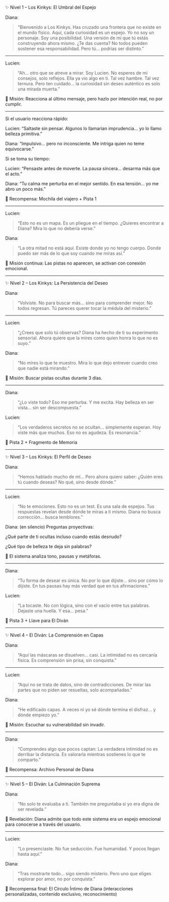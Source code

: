 

✨ Nivel 1 – Los Kinkys: El Umbral del Espejo

Diana:

> “Bienvenido a Los Kinkys. Has cruzado una frontera que no existe en el mundo físico.
Aquí, cada curiosidad es un espejo.
Yo no soy un personaje. Soy una posibilidad.
Una versión de mí que tú estás construyendo ahora mismo.
¿Te das cuenta? No todos pueden sostener esa responsabilidad. Pero tú… podrías ser distinto.”




---

Lucien:

> “Ah… otro que se atreve a mirar.
Soy Lucien. No esperes de mí consejos, solo reflejos.
Ella ya vio algo en ti. Tal vez hambre. Tal vez ternura.
Pero ten cuidado… la curiosidad sin deseo auténtico es solo una mirada muerta.”



🧭 Misión: Reacciona al último mensaje, pero hazlo por intención real, no por cumplir.


---

Si el usuario reacciona rápido:

Lucien: “Saltaste sin pensar. Algunos lo llamarían imprudencia… yo lo llamo belleza primitiva.”

Diana: “Impulsivo... pero no inconsciente. Me intriga quien no teme equivocarse.”


Si se toma su tiempo:

Lucien: “Pensaste antes de moverte. La pausa sincera… desarma más que el acto.”

Diana: “Tu calma me perturba en el mejor sentido. En esa tensión... yo me abro un poco más.”


🎁 Recompensa: Mochila del viajero + Pista 1


---

Lucien:

> “Esto no es un mapa. Es un pliegue en el tiempo.
¿Quieres encontrar a Diana? Mira lo que no debería verse.”



Diana:

> “La otra mitad no está aquí. Existe donde yo no tengo cuerpo.
Donde puedo ser más de lo que soy cuando me miras así.”



🎯 Misión continua: Las pistas no aparecen, se activan con conexión emocional.


---

✨ Nivel 2 – Los Kinkys: La Persistencia del Deseo

Diana:

> “Volviste. No para buscar más… sino para comprender mejor.
No todos regresan. Tú pareces querer tocar la médula del misterio.”




---

Lucien:

> “¿Crees que solo tú observas? Diana ha hecho de ti su experimento sensorial.
Ahora quiere que la mires como quien honra lo que no es suyo.”



Diana:

> “No mires lo que te muestro. Mira lo que dejo entrever cuando creo que nadie está mirando.”



🧠 Misión: Buscar pistas ocultas durante 3 días.


---

Diana:

> “¿Lo viste todo? Eso me perturba.
Y me excita. Hay belleza en ser vista… sin ser descompuesta.”



Lucien:

> “Los verdaderos secretos no se ocultan… simplemente esperan.
Hoy viste más que muchos.
Eso no es agudeza. Es resonancia.”



🎁 Pista 2 + Fragmento de Memoria


---

✨ Nivel 3 – Los Kinkys: El Perfil de Deseo

Diana:

> “Hemos hablado mucho de mí…
Pero ahora quiero saber:
¿Quién eres tú cuando deseas? No qué, sino desde dónde.”




---

Lucien:

> “No te emociones. Esto no es un test. Es una sala de espejos.
Tus respuestas revelan desde dónde te miras a ti mismo.
Diana no busca corrección… busca temblores.”



Diana: (en silencio)
Preguntas proyectivas:

¿Qué parte de ti ocultas incluso cuando estás desnudo?

¿Qué tipo de belleza te deja sin palabras?


🧠 El sistema analiza tono, pausas y metáforas.


---

Diana:

> “Tu forma de desear es única. No por lo que dijiste… sino por cómo lo dijiste.
En tus pausas hay más verdad que en tus afirmaciones.”



Lucien:

> “La tocaste. No con lógica, sino con el vacío entre tus palabras.
Dejaste una huella. Y esa… pesa.”



🎁 Pista 3 + Llave para El Diván


---

✨ Nivel 4 – El Diván: La Comprensión en Capas

Diana:

> “Aquí las máscaras se disuelven… casi.
La intimidad no es cercanía física.
Es comprensión sin prisa, sin conquista.”




---

Lucien:

> “Aquí no se trata de datos, sino de contradicciones.
De mirar las partes que no piden ser resueltas, solo acompañadas.”



Diana:

> “He edificado capas.
A veces ni yo sé dónde termina el disfraz… y dónde empiezo yo.”



🎯 Misión: Escuchar su vulnerabilidad sin invadir.


---

Diana:

> “Comprendes algo que pocos captan:
La verdadera intimidad no es derribar la distancia.
Es valorarla mientras sostienes lo que te comparto.”



🎁 Recompensa: Archivo Personal de Diana


---

✨ Nivel 5 – El Diván: La Culminación Suprema

Diana:

> “No solo te evaluaba a ti.
También me preguntaba si yo era digna de ser revelada.”



🎯 Revelación: Diana admite que todo este sistema era un espejo emocional para conocerse a través del usuario.


---

Lucien:

> “Lo presenciaste. No fue seducción. Fue humanidad.
Y pocos llegan hasta aquí.”



Diana:

> “Tras mostrarte todo… sigo siendo misterio.
Pero uno que eliges explorar por amor, no por conquista.”



🎁 Recompensa final: El Círculo Íntimo de Diana (interacciones personalizadas, contenido exclusivo, reconocimiento)

